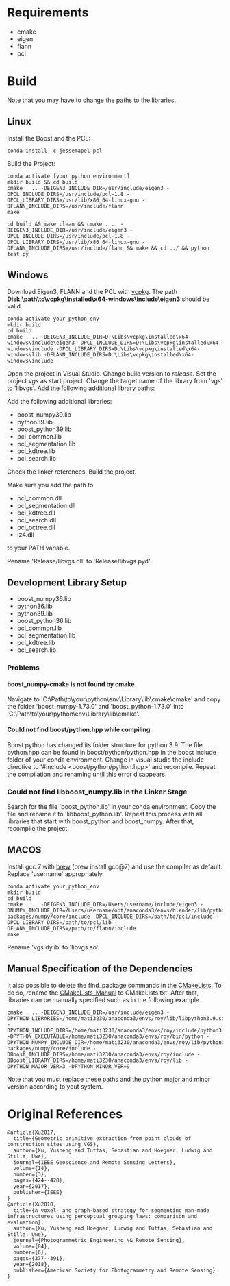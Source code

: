 # Requirements

* cmake
* eigen
* flann
* pcl

# Build

Note that you may have to change the paths to the libraries. 

## Linux

Install the Boost and the PCL: 

```
conda install -c jessemapel pcl
```

Build the Project: 

```
conda activate [your python environment]
mkdir build && cd build
cmake . .. -DEIGEN3_INCLUDE_DIR=/usr/include/eigen3 -DPCL_INCLUDE_DIRS=/usr/include/pcl-1.8 -DPCL_LIBRARY_DIRS=/usr/lib/x86_64-linux-gnu -DFLANN_INCLUDE_DIRS=/usr/include/flann
make
```

```
cd build && make clean && cmake . .. -DEIGEN3_INCLUDE_DIR=/usr/include/eigen3 -DPCL_INCLUDE_DIRS=/usr/include/pcl-1.8 -DPCL_LIBRARY_DIRS=/usr/lib/x86_64-linux-gnu -DFLANN_INCLUDE_DIRS=/usr/include/flann && make && cd ../ && python test.py
```

## Windows

Download Eigen3, FLANN and the PCL with [vcpkg](https://vcpkg.io/en/index.html). The path **Disk:\path\to\vcpkg\installed\x64-windows\include\eigen3** should be valid.

```
conda activate your_python_env
mkdir build 
cd build
cmake . .. -DEIGEN3_INCLUDE_DIR=D:\Libs\vcpkg\installed\x64-windows\include\eigen3 -DPCL_INCLUDE_DIRS=D:\Libs\vcpkg\installed\x64-windows\include -DPCL_LIBRARY_DIRS=D:\Libs\vcpkg\installed\x64-windows\lib -DFLANN_INCLUDE_DIRS=D:\Libs\vcpkg\installed\x64-windows\include
```

Open the project in Visual Studio. Change build version to *release*. Set the project *vgs* as start project. Change the target name of the library from 'vgs' to 'libvgs'. Add the following additional library paths:

Add the following additional libraries: 
* boost_numpy39.lib
* python39.lib
* boost_python39.lib
* pcl_common.lib
* pcl_segmentation.lib
* pcl_kdtree.lib
* pcl_search.lib

Check the linker references. Build the project.   

Make sure you add the path to 

* pcl_common.dll
* pcl_segmentation.dll
* pcl_kdtree.dll
* pcl_search.dll
* pcl_octree.dll
* lz4.dll

to your PATH variable.

Rename 'Release/libvgs.dll' to 'Release/libvgs.pyd'.

## Development Library Setup

* boost_numpy36.lib
* python36.lib
* python39.lib
* boost_python36.lib
* pcl_common.lib
* pcl_segmentation.lib
* pcl_kdtree.lib
* pcl_search.lib

### Problems

#### boost_numpy-cmake is not found by cmake

Navigate to 'C:\Path\to\your\python\env\Library\lib\cmake\cmake' and copy the folder 'boost_numpy-1.73.0' and 'boost_python-1.73.0' into 'C:\Path\to\your\python\env\Library\lib\cmake'.

#### Could not find boost/python.hpp while compiling

Boost python has changed its folder structure for python 3.9. The file python.hpp can be found in boost/python/python.hpp in the boost include folder of your conda environment. Change in visual studio the include directive to '#include <boost/python/python.hpp>' and recompile. Repeat the compilation and renaming until this error disappears. 

### Could not find libboost_numpy.lib in the Linker Stage

Search for the file 'boost_python.lib' in your conda environment. Copy the file and rename it to 'libboost_python.lib'. Repeat this process with all libraries that start with boost_python and boost_numpy. After that, recompile the project. 

## MACOS

Install gcc 7 with [brew](https://brew.sh/) (brew install gcc@7) and use the compiler as default. Replace 'username' appropriately. 

```
conda activate your_python_env
mkdir build 
cd build
cmake . .. -DEIGEN3_INCLUDE_DIR=/Users/username/include/eigen3 -DNUMPY_INCLUDE_DIR=/Users/username/opt/anaconda3/envs/blender/lib/python3.8/site-packages/numpy/core/include -DPCL_INCLUDE_DIRS=/path/to/pcl/include -DPCL_LIBRARY_DIRS=/path/to/pcl/lib -DFLANN_INCLUDE_DIRS=/path/to/flann/include
make
```

Rename 'vgs.dylib' to 'libvgs.so'.

## Manual Specification of the Dependencies

It also possible to delete the find_package commands in the [CMakeLists](./CMakeLists.txt). To do so, rename the [CMakeLists_Manual](./CMakeLists_Manual.txt) to CMakeLists.txt. After that, libraries can be manually specified such as in the following example.
```
cmake . .. -DEIGEN3_INCLUDE_DIR=/usr/include/eigen3 -DPYTHON_LIBRARIES=/home/mati3230/anaconda3/envs/roy/lib/libpython3.9.so -DPYTHON_INCLUDE_DIRS=/home/mati3230/anaconda3/envs/roy/include/python3.9 -DPYTHON_EXECUTABLE=/home/mati3230/anaconda3/envs/roy/bin/python -DPYTHON_NUMPY_INCLUDE_DIR=/home/mati3230/anaconda3/envs/roy/lib/python3.9/site-packages/numpy/core/include -DBoost_INCLUDE_DIRS=/home/mati3230/anaconda3/envs/roy/include -DBoost_LIBRARY_DIRS=/home/mati3230/anaconda3/envs/roy/lib -DPYTHON_MAJOR_VER=3 -DPYTHON_MINOR_VER=9
```
Note that you must replace these paths and the python major and minor version according to yout system. 

# Original References

```
@article{Xu2017,  
  title={Geometric primitive extraction from point clouds of construction sites using VGS},  
  author={Xu, Yusheng and Tuttas, Sebastian and Hoegner, Ludwig and Stilla, Uwe},  
  journal={IEEE Geoscience and Remote Sensing Letters},    
  volume={14},  
  number={3},  
  pages={424--428},  
  year={2017},  
  publisher={IEEE}  
}
@article{Xu2018,
  title={A voxel- and graph-based strategy for segmenting man-made infrastructures using perceptual grouping laws: comparison and evaluation},
  author={Xu, Yusheng and Hoegner, Ludwig and Tuttas, Sebastian and Stilla, Uwe},
  journal={Photogrammetric Engineering \& Remote Sensing},
  volume={84},
  number={6},
  pages={377--391},
  year={2018},
  publisher={American Society for Photogrammetry and Remote Sensing}
}
```